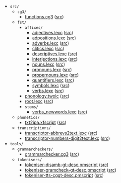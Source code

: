 * `src/`
    * `cg3/`
        * [functions.cg3](src-cg3-functions.cg3.html) ([src](https://github.com/giellalt/lang-yrk/blob/main/src/cg3/functions.cg3))
    * `fst/`
        * `affixes/`
            * [adjectives.lexc](src-fst-affixes-adjectives.lexc.html) ([src](https://github.com/giellalt/lang-yrk/blob/main/src/fst/affixes/adjectives.lexc))
            * [adpositions.lexc](src-fst-affixes-adpositions.lexc.html) ([src](https://github.com/giellalt/lang-yrk/blob/main/src/fst/affixes/adpositions.lexc))
            * [adverbs.lexc](src-fst-affixes-adverbs.lexc.html) ([src](https://github.com/giellalt/lang-yrk/blob/main/src/fst/affixes/adverbs.lexc))
            * [clitics.lexc](src-fst-affixes-clitics.lexc.html) ([src](https://github.com/giellalt/lang-yrk/blob/main/src/fst/affixes/clitics.lexc))
            * [descriptives.lexc](src-fst-affixes-descriptives.lexc.html) ([src](https://github.com/giellalt/lang-yrk/blob/main/src/fst/affixes/descriptives.lexc))
            * [interjections.lexc](src-fst-affixes-interjections.lexc.html) ([src](https://github.com/giellalt/lang-yrk/blob/main/src/fst/affixes/interjections.lexc))
            * [nouns.lexc](src-fst-affixes-nouns.lexc.html) ([src](https://github.com/giellalt/lang-yrk/blob/main/src/fst/affixes/nouns.lexc))
            * [pronouns.lexc](src-fst-affixes-pronouns.lexc.html) ([src](https://github.com/giellalt/lang-yrk/blob/main/src/fst/affixes/pronouns.lexc))
            * [propernouns.lexc](src-fst-affixes-propernouns.lexc.html) ([src](https://github.com/giellalt/lang-yrk/blob/main/src/fst/affixes/propernouns.lexc))
            * [quantifiers.lexc](src-fst-affixes-quantifiers.lexc.html) ([src](https://github.com/giellalt/lang-yrk/blob/main/src/fst/affixes/quantifiers.lexc))
            * [symbols.lexc](src-fst-affixes-symbols.lexc.html) ([src](https://github.com/giellalt/lang-yrk/blob/main/src/fst/affixes/symbols.lexc))
            * [verbs.lexc](src-fst-affixes-verbs.lexc.html) ([src](https://github.com/giellalt/lang-yrk/blob/main/src/fst/affixes/verbs.lexc))
        * [phonology.twolc](src-fst-phonology.twolc.html) ([src](https://github.com/giellalt/lang-yrk/blob/main/src/fst/phonology.twolc))
        * [root.lexc](src-fst-root.lexc.html) ([src](https://github.com/giellalt/lang-yrk/blob/main/src/fst/root.lexc))
        * `stems/`
            * [verbs_newwords.lexc](src-fst-stems-verbs_newwords.lexc.html) ([src](https://github.com/giellalt/lang-yrk/blob/main/src/fst/stems/verbs_newwords.lexc))
    * `phonetics/`
        * [txt2ipa.xfscript](src-phonetics-txt2ipa.xfscript.html) ([src](https://github.com/giellalt/lang-yrk/blob/main/src/phonetics/txt2ipa.xfscript))
    * `transcriptions/`
        * [transcriptor-abbrevs2text.lexc](src-transcriptions-transcriptor-abbrevs2text.lexc.html) ([src](https://github.com/giellalt/lang-yrk/blob/main/src/transcriptions/transcriptor-abbrevs2text.lexc))
        * [transcriptor-numbers-digit2text.lexc](src-transcriptions-transcriptor-numbers-digit2text.lexc.html) ([src](https://github.com/giellalt/lang-yrk/blob/main/src/transcriptions/transcriptor-numbers-digit2text.lexc))
* `tools/`
    * `grammarcheckers/`
        * [grammarchecker.cg3](tools-grammarcheckers-grammarchecker.cg3.html) ([src](https://github.com/giellalt/lang-yrk/blob/main/tools/grammarcheckers/grammarchecker.cg3))
    * `tokenisers/`
        * [tokeniser-disamb-gt-desc.pmscript](tools-tokenisers-tokeniser-disamb-gt-desc.pmscript.html) ([src](https://github.com/giellalt/lang-yrk/blob/main/tools/tokenisers/tokeniser-disamb-gt-desc.pmscript))
        * [tokeniser-gramcheck-gt-desc.pmscript](tools-tokenisers-tokeniser-gramcheck-gt-desc.pmscript.html) ([src](https://github.com/giellalt/lang-yrk/blob/main/tools/tokenisers/tokeniser-gramcheck-gt-desc.pmscript))
        * [tokeniser-tts-cggt-desc.pmscript](tools-tokenisers-tokeniser-tts-cggt-desc.pmscript.html) ([src](https://github.com/giellalt/lang-yrk/blob/main/tools/tokenisers/tokeniser-tts-cggt-desc.pmscript))
